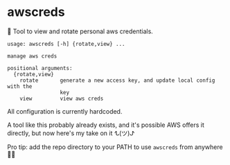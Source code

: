 # awscreds
🎢 Tool to view and rotate personal aws credentials.

```
usage: awscreds [-h] {rotate,view} ...

manage aws creds

positional arguments:
  {rotate,view}
    rotate       generate a new access key, and update local config with the
                 key
    view         view aws creds
```

All configuration is currently hardcoded.

A tool like this probably already exists, and it's possible AWS offers it directly, but now here's my take on it ᖍ(ツ)ᖌ

Pro tip: add the repo directory to your PATH to use `awscreds` from anywhere 🧙‍♀️
